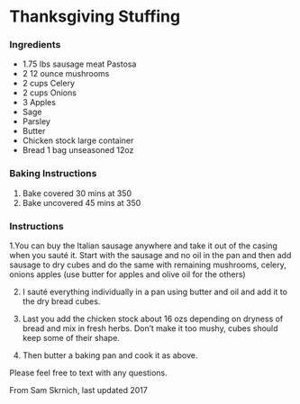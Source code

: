 # Thanksgiving Stuffing

### Ingredients

- 1.75 lbs sausage meat Pastosa
- 2 12 ounce mushrooms
- 2 cups Celery
- 2 cups Onions
- 3 Apples
- Sage
- Parsley
- Butter
- Chicken stock large container
- Bread 1 bag unseasoned 12oz

### Baking Instructions

1. Bake covered 30 mins at 350
2. Bake uncovered 45 mins at 350

### Instructions

1.You can buy the Italian sausage anywhere and take it out of the casing when you sauté it. Start with the sausage and no oil in the pan and then add sausage to dry cubes and do the same with remaining mushrooms, celery, onions apples (use butter for apples and olive oil for the others)

2. I sauté everything individually in a pan using butter and oil and add it to the dry bread cubes.

3. Last you add the chicken stock about 16 ozs depending on dryness of bread and mix in fresh herbs. Don’t make it too mushy, cubes should keep some of their shape.

4. Then butter a baking pan and cook it as above.

Please feel free to text with any questions.

From Sam Skrnich, last updated 2017
